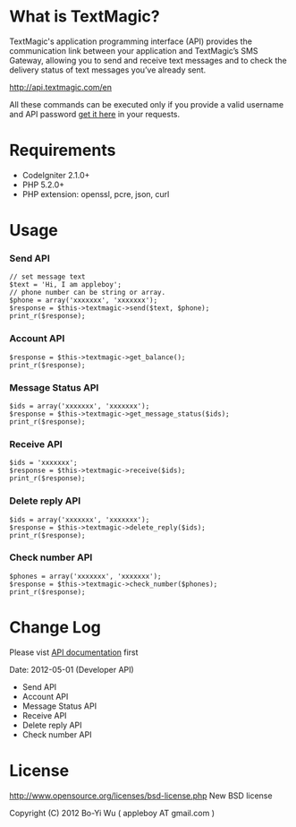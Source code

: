 # What is TextMagic? #

TextMagic's application programming interface (API) provides the communication link
between your application and TextMagic’s SMS Gateway, allowing you to send and receive text messages
and to check the delivery status of text messages you’ve already sent.

http://api.textmagic.com/en

All these commands can be executed only if you provide a valid username and API password [get it here](https://www.textmagic.com/app/wt/account/api/cmd/password) in your requests.

# Requirements #

* CodeIgniter 2.1.0+
* PHP 5.2.0+
* PHP extension: openssl, pcre, json, curl

# Usage #

### Send API ###

    // set message text
    $text = 'Hi, I am appleboy';
    // phone number can be string or array.
    $phone = array('xxxxxxx', 'xxxxxxx');
    $response = $this->textmagic->send($text, $phone);
    print_r($response);

### Account API ###

    $response = $this->textmagic->get_balance();
    print_r($response);

### Message Status API ###

    $ids = array('xxxxxxx', 'xxxxxxx');
    $response = $this->textmagic->get_message_status($ids);
    print_r($response);

### Receive API ###

    $ids = 'xxxxxxx';
    $response = $this->textmagic->receive($ids);
    print_r($response);

### Delete reply API ###

    $ids = array('xxxxxxx', 'xxxxxxx');
    $response = $this->textmagic->delete_reply($ids);
    print_r($response);

### Check number API ###

    $phones = array('xxxxxxx', 'xxxxxxx');
    $response = $this->textmagic->check_number($phones);
    print_r($response);

# Change Log #

Please vist [API documentation](http://api.textmagic.com/en) first

Date: 2012-05-01 (Developer API)

* Send API
* Account API
* Message Status API
* Receive API
* Delete reply API
* Check number API

License
=======================

http://www.opensource.org/licenses/bsd-license.php New BSD license

Copyright (C) 2012 Bo-Yi Wu ( appleboy AT gmail.com )

